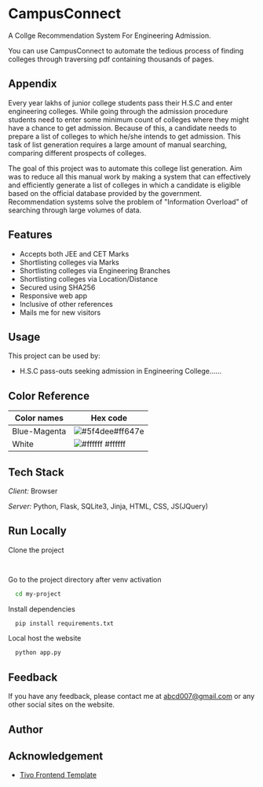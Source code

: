 # CampusConnect

A Collge Recommendation System For Engineering Admission.

You can use CampusConnect to automate the tedious process of finding colleges through traversing pdf containing thousands of pages.





## Appendix

Every year lakhs of junior college students pass their H.S.C and enter engineering colleges. While going through the admission procedure students need to enter some minimum count of colleges where they might have a chance to get admission. Because of this, a candidate needs to prepare a list of colleges to which he/she intends to get admission. This task of list generation requires a large amount of manual searching, comparing different prospects of colleges.

The goal of this project was to automate this college list generation. Aim was to reduce all this manual work by making a system that can effectively and efficiently generate a list of colleges in which a candidate is eligible based on the official database provided by the government. Recommendation systems solve the problem of "Information Overload" of searching through large volumes of data.


## Features

- Accepts both JEE and CET Marks
- Shortlisting colleges via Marks
- Shortlisting colleges via Engineering Branches
- Shortlisting colleges via Location/Distance
- Secured using SHA256
- Responsive web app
- Inclusive of other references
- Mails me for new visitors


## Usage

This project can be used by:

- H.S.C pass-outs seeking admission in Engineering College......

## Color Reference

| Color names       | Hex code                                                            |
| ----------------- | ------------------------------------------------------------------ |
| Blue-Magenta | ![#5f4dee](https://via.placeholder.com/10/5f4dee?text=+)#ff647e |
| White        | ![#ffffff](https://via.placeholder.com/10/ffffff?text=+) #ffffff |


## Tech Stack

*Client:* Browser

*Server:* Python, Flask, SQLite3, Jinja, HTML, CSS, JS(JQuery)


## Run Locally

Clone the project

```bash
 
```

Go to the project directory after venv activation

```bash
  cd my-project
```

Install dependencies

```bash
  pip install requirements.txt
```

Local host the website

```bash
  python app.py
```

## Feedback

If you have any feedback, please contact me at abcd007@gmail.com or any other social sites on the website.

## Author




## Acknowledgement

 - [Tivo Frontend Template](https://inovatik.com/)
